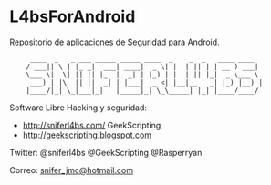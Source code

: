 L4bsForAndroid
================

Repositorio de aplicaciones de Seguridad para Android.

         ____  _   _ ___ _____ _____ ____  _    _  _   ____ ____
        / ___|| \ | |_ _|  ___| ____|  _ \| |  | || | | __ ) ___|
        \___ \|  \| || || |_  |  _| | |_) | |  | || |_|  _ \___ \
         ___) | |\  || ||  _| | |___|  _ <| |__|__   _| |_) |__) |
        |____/|_| \_|___|_|   |_____|_| \_\_____| |_| |____/____/

Software Libre Hacking y seguridad:
 *  http://sniferl4bs.com/
GeekScripting:
 *  http://geekscripting.blogspot.com

Twitter: @sniferl4bs
         @GeekScripting
         @Rasperryan

Correo: snifer_jmc@hotmail.com

